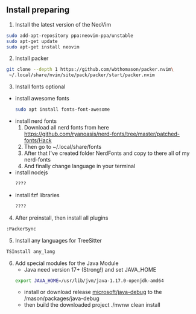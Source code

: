 ## Install preparing

1. Install the latest version of the NeoVim
```sh
sudo add-apt-repository ppa:neovim-ppa/unstable
sudo apt-get update
sudo apt-get install neovim
```
2. Install packer
```sh
git clone --depth 1 https://github.com/wbthomason/packer.nvim\
 ~/.local/share/nvim/site/pack/packer/start/packer.nvim
```
3. Install fonts optional
- install awesome fonts
    ```sh
    sudo apt install fonts-font-awesome
    ```
- install nerd fonts
    1. Download all nerd fonts from here https://github.com/ryanoasis/nerd-fonts/tree/master/patched-fonts/Hack
    2. Then go to ~/.local/share/fonts
    3. After that I've created folder NerdFonts and copy to there all of my nerd-fonts
    4. And finally change language in your terminal
- install nodejs
    ```sh
    ????
    ```
- install fzf libraries
    ```sh
    ????
    ```
4. After preinstall, then install all plugins
```sh
:PackerSync
```
5. Install any languages for TreeSitter
```sh
TSInstall any_lang
```
6. Add special modules for the Java Module
    - Java need version 17+ (Strong!) and set JAVA_HOME
    ```sh
    export JAVA_HOME=/usr/lib/jvm/java-1.17.0-openjdk-amd64            
    ```
    - install or download release [microsoft/java-debug](https://github.com/microsoft/java-debug/releases/tag/0.43.0) to the /mason/packages/java-debug
    - then build the downloaded project ./mvnw clean install
